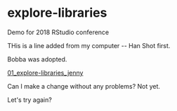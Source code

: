 # explore-libraries
Demo for 2018 RStudio conference

THis is a line added from my computer -- Han Shot first.

Bobba was adopted.

[01_explore-libraries_jenny](01_explore-libraries_jenny.md)

Can I make a change without any problems? Not yet.

Let's try again? 
